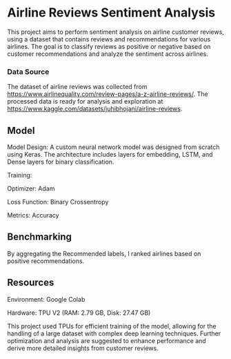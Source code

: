 # Airline Reviews Sentiment Analysis
This project aims to perform sentiment analysis on airline customer reviews, using a dataset that contains reviews and recommendations for various airlines. The goal is to classify reviews as positive or negative based on customer recommendations and analyze the sentiment across airlines.

### Data Source
The dataset of airline reviews was collected from https://www.airlinequality.com/review-pages/a-z-airline-reviews/. The processed data is ready for analysis and exploration at https://www.kaggle.com/datasets/juhibhojani/airline-reviews.

## Model
Model Design:
A custom neural network model was designed from scratch using Keras. The architecture includes layers for embedding, LSTM, and Dense layers for binary classification.

Training:

Optimizer: Adam

Loss Function: Binary Crossentropy

Metrics: Accuracy

## Benchmarking
By aggregating the Recommended labels, I ranked airlines based on positive recommendations.

## Resources
Environment: Google Colab

Hardware: TPU V2 (RAM: 2.79 GB, Disk: 27.47 GB)

This project used TPUs for efficient training of the model, allowing for the handling of a large dataset with complex deep learning techniques. Further optimization and analysis are suggested to enhance performance and derive more detailed insights from customer reviews.
